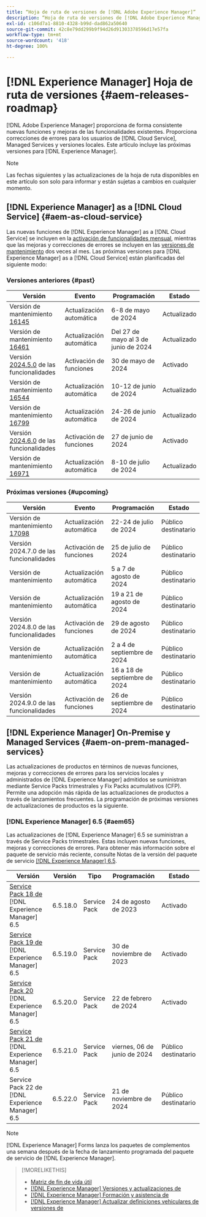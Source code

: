 ```yaml
---
title: “Hoja de ruta de versiones de [!DNL Adobe Experience Manager]”
description: “Hoja de ruta de versiones de [!DNL Adobe Experience Manager]”
exl-id: c106d7a1-8810-4328-b99d-dad862a50640
source-git-commit: 42c8e79dd299b9f94d26d91303378596d17e57fa
workflow-type: tm+mt
source-wordcount: '418'
ht-degree: 100%

---
```



# [!DNL Experience Manager] Hoja de ruta de versiones {#aem-releases-roadmap}

[!DNL Adobe Experience Manager] proporciona de forma consistente nuevas funciones y mejoras de las funcionalidades existentes. Proporciona correcciones de errores para los usuarios de [!DNL Cloud Service], Managed Services y versiones locales. Este artículo incluye las próximas versiones para [!DNL Experience Manager].

>[!NOTE]
>
>Las fechas siguientes y las actualizaciones de la hoja de ruta disponibles en este artículo son solo para informar y están sujetas a cambios en cualquier momento.

## [!DNL Experience Manager] as a [!DNL Cloud Service] {#aem-as-cloud-service}

Las nuevas funciones de [!DNL Experience Manager] as a [!DNL Cloud Service] se incluyen en la [activación de funcionalidades mensual](https://experienceleague.adobe.com/es/docs/experience-manager-cloud-service/content/release-notes/release-notes/release-notes-current), mientras que las mejoras y correcciones de errores se incluyen en las [versiones de mantenimiento](https://experienceleague.adobe.com/es/docs/experience-manager-cloud-service/content/release-notes/maintenance/latest) dos veces al mes.
Las próximas versiones para [!DNL Experience Manager] as a [!DNL Cloud Service] están planificadas del siguiente modo:

### Versiones anteriores {#past}

| Versión | Evento | Programación | Estado |
|---|---|---|---|
| Versión de mantenimiento [16145](https://experienceleague.adobe.com/es/docs/experience-manager-cloud-service/content/release-notes/maintenance/2024/2024-5-0#release-16145) | Actualización automática | 6-8 de mayo de 2024 | Actualizado |
| Versión de mantenimiento [16461](https://experienceleague.adobe.com/es/docs/experience-manager-cloud-service/content/release-notes/maintenance/2024/2024-5-0#release-16461) | Actualización automática | Del 27 de mayo al 3 de junio de 2024 | Actualizado |
| Versión [2024.5.0](https://experienceleague.adobe.com/es/docs/experience-manager-cloud-service/content/release-notes/release-notes/2024/release-notes-2024-5-0) de las funcionalidades | Activación de funciones | 30 de mayo de 2024 | Activado |
| Versión de mantenimiento [16544](https://experienceleague.adobe.com/es/docs/experience-manager-cloud-service/content/release-notes/maintenance/2024/2024-6-0#release-16544) | Actualización automática | 10-12 de junio de 2024 | Actualizado |
| Versión de mantenimiento [16799](https://experienceleague.adobe.com/es/docs/experience-manager-cloud-service/content/release-notes/maintenance/2024/2024-6-0#release-16799) | Actualización automática | 24-26 de junio de 2024 | Actualizado |
| Versión [2024.6.0](https://experienceleague.adobe.com/es/docs/experience-manager-cloud-service/content/release-notes/release-notes/release-notes-current) de las funcionalidades | Activación de funciones | 27 de junio de 2024 | Activado |
| Versión de mantenimiento [16971](https://experienceleague.adobe.com/es/docs/experience-manager-cloud-service/content/release-notes/maintenance/2024/2024-7-0#release-16971) | Actualización automática | 8-10 de julio de 2024 | Actualizado |

### Próximas versiones {#upcoming}

| Versión | Evento | Programación | Estado |
|---|---|---|---|
| Versión de mantenimiento [17098](https://experienceleague.adobe.com/es/docs/experience-manager-cloud-service/content/release-notes/maintenance/latest) | Actualización automática | 22-24 de julio de 2024 | Público destinatario |
| Versión 2024.7.0 de las funcionalidades | Activación de funciones | 25 de julio de 2024 | Público destinatario |
| Versión de mantenimiento | Actualización automática | 5 a 7 de agosto de 2024 | Público destinatario |
| Versión de mantenimiento | Actualización automática | 19 a 21 de agosto de 2024 | Público destinatario |
| Versión 2024.8.0 de las funcionalidades | Activación de funciones | 29 de agosto de 2024 | Público destinatario |
| Versión de mantenimiento | Actualización automática | 2 a 4 de septiembre de 2024 | Público destinatario |
| Versión de mantenimiento | Actualización automática | 16 a 18 de septiembre de 2024 | Público destinatario |
| Versión 2024.9.0 de las funcionalidades | Activación de funciones | 26 de septiembre de 2024 | Público destinatario |

## [!DNL Experience Manager] On-Premise y Managed Services {#aem-on-prem-managed-services}

Las actualizaciones de productos en términos de nuevas funciones, mejoras y correcciones de errores para los servicios locales y administrados de [!DNL Experience Manager] admitidos se suministran mediante Service Packs trimestrales y Fix Packs acumulativos (CFP). Permite una adopción más rápida de las actualizaciones de productos a través de lanzamientos frecuentes. La programación de próximas versiones de actualizaciones de productos es la siguiente.

### [!DNL Experience Manager] 6.5 {#aem65}

Las actualizaciones de [!DNL Experience Manager] 6.5 se suministran a través de Service Packs trimestrales. Estas incluyen nuevas funciones, mejoras y correcciones de errores. Para obtener más información sobre el paquete de servicio más reciente, consulte Notas de la versión del paquete de servicio [[!DNL Experience Manager]  6.5](https://experienceleague.adobe.com/es/docs/experience-manager-65/content/release-notes/release-notes).

| Versión | Versión | Tipo | Programación | Estado |
|---|---|---|---|---|
| [Service Pack 18 de ](https://experienceleague.adobe.com/es/docs/experience-manager-65/content/release-notes/service-pack/6-5-18)[!DNL Experience Manager] 6.5 | 6.5.18.0 | Service Pack | 24 de agosto de 2023 | Activado |
| [Service Pack 19 de ](https://experienceleague.adobe.com/es/docs/experience-manager-65/content/release-notes/service-pack/6-5-19)[!DNL Experience Manager] 6.5 | 6.5.19.0 | Service Pack | 30 de noviembre de 2023 | Activado |
| [Service Pack 20 ](https://experienceleague.adobe.com/es/docs/experience-manager-65/content/release-notes/service-pack/6-5-20)[!DNL Experience Manager] 6.5 | 6.5.20.0 | Service Pack | 22 de febrero de 2024 | Activado |
| [Service Pack 21 de ](https://experienceleague.adobe.com/es/docs/experience-manager-65/content/release-notes/release-notes)[!DNL Experience Manager] 6.5 | 6.5.21.0 | Service Pack | viernes, 06 de junio de 2024 | Público destinatario |
| Service Pack 22 de [!DNL Experience Manager] 6.5 | 6.5.22.0 | Service Pack | 21 de noviembre de 2024 | Público destinatario |

>[!NOTE]
>
>[!DNL Experience Manager] Forms lanza los paquetes de complementos una semana después de la fecha de lanzamiento programada del paquete de servicio de [!DNL Experience Manager].

>[!MORELIKETHIS]
>
>* [Matriz de fin de vida útil](https://helpx.adobe.com/es/support/programs/eol-matrix.html)
>* [[!DNL Experience Manager] Versiones y actualizaciones de](https://experienceleague.adobe.com/es/docs/experience-manager-release-information/aem-release-updates/aem-releases-updates)
>* [[!DNL Experience Manager] Formación y asistencia de](https://experienceleague.adobe.com/es/docs/experience-manager-cloud-service)
>* [[!DNL Experience Manager] Actualizar definiciones vehiculares de versiones de](/help/using/update-release-vehicle-definitions.md)
